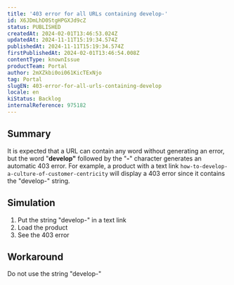 ```yaml
---
title: '403 error for all URLs containing develop-'
id: X6JDmLhD0StgHPGXJd9cZ
status: PUBLISHED
createdAt: 2024-02-01T13:46:53.024Z
updatedAt: 2024-11-11T15:19:34.574Z
publishedAt: 2024-11-11T15:19:34.574Z
firstPublishedAt: 2024-02-01T13:46:54.008Z
contentType: knownIssue
productTeam: Portal
author: 2mXZkbi0oi061KicTExNjo
tag: Portal
slugEN: 403-error-for-all-urls-containing-develop
locale: en
kiStatus: Backlog
internalReference: 975182
---
```


## Summary


It is expected that a URL can contain any word without generating an error, but the word "**develop"** followed by the "**-**" character generates an automatic 403 error.
For example, a product with a text link  `how-to-develop-a-culture-of-customer-centricity` will display a 403 error since it contains the "develop-" string.


##

## Simulation



1. Put the string "develop-" in a text link
2. Load the product
3. See the 403 error


##

## Workaround


Do not use the string "develop-"





